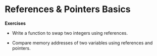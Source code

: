 # References & Pointers Basics

**Exercises**

* Write a function to swap two integers using references.

* Compare memory addresses of two variables using references and pointers.
